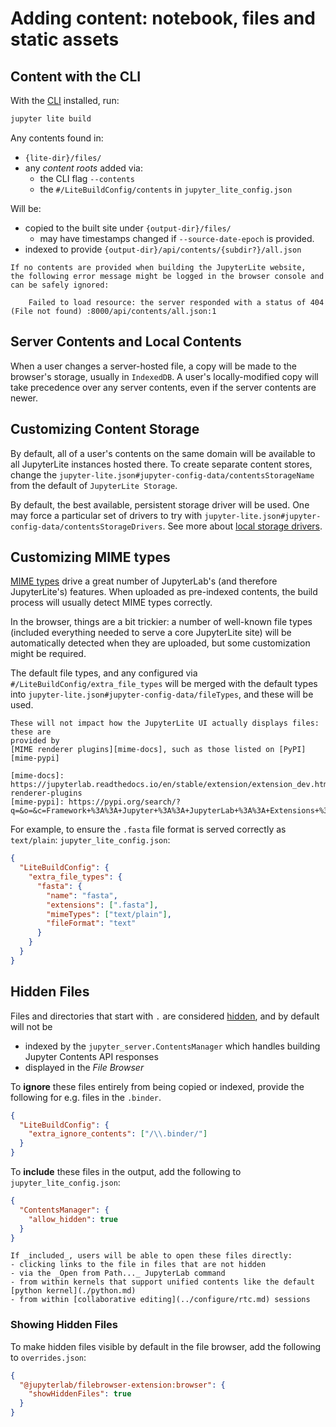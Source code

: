 # Adding content: notebook, files and static assets

## Content with the CLI

With the [CLI](../../reference/cli.ipynb) installed, run:

```bash
jupyter lite build
```

Any contents found in:

- `{lite-dir}/files/`
- any _content roots_ added via:
  - the CLI flag `--contents`
  - the `#/LiteBuildConfig/contents` in `jupyter_lite_config.json`

Will be:

- copied to the built site under `{output-dir}/files/`
  - may have timestamps changed if `--source-date-epoch` is provided.
- indexed to provide `{output-dir}/api/contents/{subdir?}/all.json`

```{note}
If no contents are provided when building the JupyterLite website,
the following error message might be logged in the browser console and can be safely ignored:

    Failed to load resource: the server responded with a status of 404 (File not found) :8000/api/contents/all.json:1

```

## Server Contents and Local Contents

When a user changes a server-hosted file, a copy will be made to the browser's storage,
usually in `IndexedDB`. A user's locally-modified copy will take precedence over any
server contents, even if the server contents are newer.

## Customizing Content Storage

By default, all of a user's contents on the same domain will be available to all
JupyterLite instances hosted there. To create separate content stores, change the
`jupyter-lite.json#jupyter-config-data/contentsStorageName` from the default of
`JupyterLite Storage`.

By default, the best available, persistent storage driver will be used. One may force a
particular set of drivers to try with
`jupyter-lite.json#jupyter-config-data/contentsStorageDrivers`. See more about
[local storage drivers](../configure/storage.md).

## Customizing MIME types

[MIME types](https://developer.mozilla.org/en-US/docs/Web/HTTP/Basics_of_HTTP/MIME_types)
drive a great number of JupyterLab's (and therefore JupyterLite's) features. When
uploaded as pre-indexed contents, the build process will usually detect MIME types
correctly.

In the browser, things are a bit trickier: a number of well-known file types (included
everything needed to serve a core JupyterLite site) will be automatically detected when
they are uploaded, but some customization might be required.

The default file types, and any configured via `#/LiteBuildConfig/extra_file_types` will
be merged with the default types into `jupyter-lite.json#jupyter-config-data/fileTypes`,
and these will be used.

```{note}
These will not impact how the JupyterLite UI actually displays files: these are
provided by
[MIME renderer plugins][mime-docs], such as those listed on [PyPI][mime-pypi]

[mime-docs]: https://jupyterlab.readthedocs.io/en/stable/extension/extension_dev.html#mime-renderer-plugins
[mime-pypi]: https://pypi.org/search/?q=&o=&c=Framework+%3A%3A+Jupyter+%3A%3A+JupyterLab+%3A%3A+Extensions+%3A%3A+Mime+Renderers
```

For example, to ensure the `.fasta` file format is served correctly as `text/plain`:
`jupyter_lite_config.json`:

```json
{
  "LiteBuildConfig": {
    "extra_file_types": {
      "fasta": {
        "name": "fasta",
        "extensions": [".fasta"],
        "mimeTypes": ["text/plain"],
        "fileFormat": "text"
      }
    }
  }
}
```

## Hidden Files

Files and directories that start with `.` are considered
[hidden](https://jupyterlab.readthedocs.io/en/stable/user/files.html#displaying-hidden-files),
and by default will not be

- indexed by the `jupyter_server.ContentsManager` which handles building Jupyter
  Contents API responses
- displayed in the _File Browser_

To **ignore** these files entirely from being copied or indexed, provide the following
for e.g. files in the `.binder`.

```json
{
  "LiteBuildConfig": {
    "extra_ignore_contents": ["/\\.binder/"]
  }
}
```

To **include** these files in the output, add the following to
`jupyter_lite_config.json`:

```json
{
  "ContentsManager": {
    "allow_hidden": true
  }
}
```

```{note}
If _included_, users will be able to open these files directly:
- clicking links to the file in files that are not hidden
- via the _Open from Path..._ JupyterLab command
- from within kernels that support unified contents like the default [python kernel](./python.md)
- from within [collaborative editing](../configure/rtc.md) sessions
```

### Showing Hidden Files

To make hidden files visible by default in the file browser, add the following to
`overrides.json`:

```json
{
  "@jupyterlab/filebrowser-extension:browser": {
    "showHiddenFiles": true
  }
}
```
